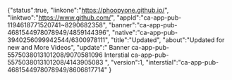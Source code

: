 
{"status":true, "linkone":"https://phoopyone.github.io/", 
"linktwo":"https://www.github.com/",
"appId":"ca-app-pub-1194618771520741~8290682358",
"banner":"ca-app-pub-4681544978078949/4859144396", 
"native":"ca-app-pub-3940256099942544/6300978111",
"title":"Updated", "about":"Updated for new and More Videos", 
"update":" Banner ca-app-pub-5575038013101208/9070581096 Interstial ca-app-pub-5575038013101208/4143905083 ", 
"version":1, 
"interstial":"ca-app-pub-4681544978078949/8606817714" }
